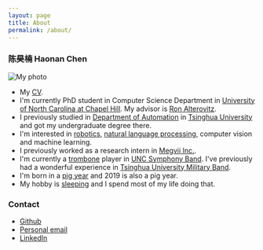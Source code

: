 ```yaml
---
layout: page
title: About
permalink: /about/
---
```


### 陈昊楠 Haonan Chen

<img src="../assets/images/author_3.jpeg" alt="My photo" max-width="20%" height="auto">

* My [CV](../assets/files/cv_haonanchen.pdf).
* I'm currently PhD student in Computer Science Department in [University of North Carolina at Chapel Hill](http://www.unc.edu/). My advisor is [Ron Alterovitz](https://www.cs.unc.edu/~ron/).
* I previously studied in [Department of Automation](http://www.tsinghua.edu.cn/publish/auen/) in [Tsinghua University](http://www.tsinghua.edu.cn/publish/newthuen/) and got my undergraduate degree there.
* I'm interested in [robotics](https://en.wikipedia.org/wiki/Robotics), [natural language processing](https://en.wikipedia.org/wiki/Natural_language_processing), computer vision and machine learning.
* I previously worked as a research intern in [Megvii Inc.](https://megvii.com/).
* I'm currently a [trombone](https://en.wikipedia.org/wiki/Trombone) player in [UNC Symphony Band](http://music.unc.edu/tag/symphony-band/). I've previously had a wonderful experience in [Tsinghua University Military Band](https://www.youtube.com/watch?v=NY8gHORo-3s&list=RDNY8gHORo-3s&t=18).
* I'm born in a [pig year](https://en.wikipedia.org/wiki/Pig_%28zodiac%29) and 2019 is also a pig year.
* My hobby is [sleeping](https://en.wikipedia.org/wiki/Sleep) and I spend most of my life doing that.

### Contact
* [Github](http://github.com/chaonan99)
* [Personal email](mailto:chenhaonan1995@gmail.com)
* [LinkedIn](https://www.linkedin.com/in/chaonan99/?locale=en_US)
<!-- * Email: ![img](http://latex.codecogs.com/svg.latex?chenhaonan1995) at-mark ![img](http://latex.codecogs.com/svg.latex?gmail) dot-mark ![img](http://latex.codecogs.com/svg.latex?com) -->
